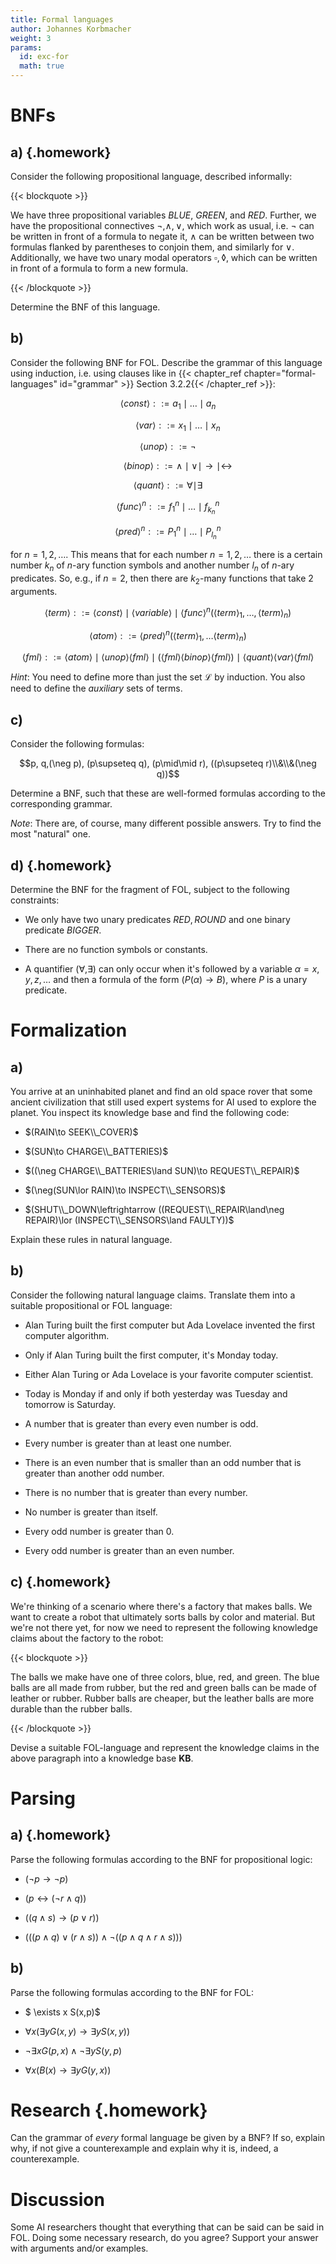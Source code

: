 ```yaml
---
title: Formal languages
author: Johannes Korbmacher
weight: 3
params: 
  id: exc-for
  math: true
---
```


# BNFs

## a) {.homework}

Consider the following propositional language, described informally:

{{< blockquote >}}

We have three propositional variables $BLUE$, $GREEN$, and $RED$. Further, we
have the propositional connectives $\neg,\land, \lor$, which work as usual, i.e.
$\neg$ can be written in front of a formula to negate it, $\land$ can be written
between two formulas flanked by parentheses to conjoin them, and similarly for
$\lor$. Additionally, we have two unary modal operators $\square,\lozenge$, which can be
written in front of a formula to form a new formula.

{{< /blockquote >}}

Determine the BNF of this language.

## b) 

Consider the following BNF for FOL. Describe the grammar of this language using
induction, i.e. using clauses like in {{< chapter_ref chapter="formal-languages"
id="grammar" >}} Section 3.2.2{{< /chapter_ref >}}:

$$\langle const\rangle ::= a_1 \mid \dots \mid a_n$$  

$$\qquad\langle var\rangle ::= x_1 \mid \dots \mid x_n$$

$$\langle unop\rangle ::= \neg$$

$$\qquad\langle binop\rangle ::=\land\mid\lor\mid\to\mid\leftrightarrow$$

$$\langle quant\rangle ::= \forall\mid\exists$$

$$\langle func\rangle^n ::= f_1^n\mid \dots \mid f_{k_n}^n$$

$$\langle pred\rangle^n ::= P_1^n \mid \dots \mid P_{l_n}^n $$

for $n=1,2,\dots$. This means that for each number $n=1,2,\dots$ there is a
certain number $k_n$ of $n$-ary function symbols and another number $l_n$ of
$n$-ary predicates. So, e.g., if $n=2$, then there are $k_2$-many functions that
take $2$ arguments.

$$\langle term\rangle::= \langle const\rangle\mid\langle variable\rangle\mid
\langle func\rangle^n(\langle term\rangle_1,\dots,\langle term\rangle_n)$$

$$\langle atom\rangle::= \langle pred\rangle^n(\langle term\rangle_1,\dots\langle term\rangle_n)$$

$$\langle fml\rangle::=\langle atom\rangle\mid\langle unop\rangle\langle fml\rangle\mid
(\langle fml\rangle\langle binop\rangle \langle fml\rangle)\mid \langle quant\rangle \langle
var\rangle\langle fml\rangle$$

_Hint_: You need to define more than just the set $\mathcal{L}$ by induction.
You also need to define the _auxiliary_ sets of terms.

## c)

Consider the following formulas:

$$p, q,(\neg p), (p\supseteq q), (p\mid\mid r), ((p\supseteq r)\\&\\&(\neg q))$$

Determine a BNF, such that these are well-formed formulas according to the
corresponding grammar. 

_Note_: There are, of course, many different possible answers. Try to find the
most "natural" one.

## d) {.homework}

Determine the BNF for the fragment of FOL, subject to the following constraints:

+ We only have two unary predicates $RED,ROUND$ and one binary predicate
$BIGGER$.

+ There are no function symbols or constants.

+ A quantifier ($\forall, \exists)$ can only occur when it's followed by a
variable $\alpha=x,y,z,\dots$ and then a formula of the form $(P(\alpha)\to B)$,
where $P$ is a unary predicate.

# Formalization

## a) 

You arrive at an uninhabited planet and find an old space rover that some
ancient civilization that still used expert systems for AI used to explore the
planet. You inspect its knowledge base and find the following code:

+ $(RAIN\to SEEK\\_COVER)$

+ $(SUN\to CHARGE\\_BATTERIES)$

+ $((\neg CHARGE\\_BATTERIES\land SUN)\to REQUEST\\_REPAIR)$

+ $(\neg(SUN\lor RAIN)\to INSPECT\\_SENSORS)$

+ $(SHUT\\_DOWN\leftrightarrow ((REQUEST\\_REPAIR\land\neg REPAIR)\lor
(INSPECT\\_SENSORS\land FAULTY))$

Explain these rules in natural language.

## b) 

Consider the following natural language claims. Translate them into a suitable
propositional or FOL language:

+ Alan Turing built the first computer but Ada Lovelace invented the first
computer algorithm.
                                                                                             
+ Only if Alan Turing built the first computer, it's Monday today.
                                                                                             
+ Either Alan Turing or Ada Lovelace is your favorite computer scientist.
                                                                                             
+ Today is Monday if and only if both yesterday was Tuesday and tomorrow is
Saturday.

- A number that is greater than every even number is odd.

- Every number is greater than at least one number.

- There is an even number that is smaller than an odd number that is greater
than another odd number.

- There is no number that is greater than every number.

- No number is greater than itself.

- Every odd number is greater than 0.

- Every odd number is greater than an even number.

## c) {.homework}

We're thinking of a scenario where there's a factory that makes balls. We want
to create a robot that ultimately sorts balls by color and material. But we're not
there yet, for now we need to represent the following knowledge claims about the
factory to the robot:

{{< blockquote >}}

The balls we make have one of three colors, blue, red, and green. The blue balls
are all made from rubber, but the red and green balls can be made of leather or
rubber. Rubber balls are cheaper, but the leather balls are more durable than
the rubber balls. 

{{< /blockquote >}}

Devise a suitable FOL-language and represent the knowledge claims in the above
paragraph into a knowledge base $\mathbf{KB}$.

# Parsing

## a) {.homework}

Parse the following formulas according to the BNF for propositional logic:


+ $(\neg p\to \neg p)$

+ $(p\leftrightarrow (\neg r\land q))$

+ $((q\land s)\to (p\lor r))$

+ $(((p\land q)\lor (r\land s))\land \neg ((p\land q\land r\land s)))$

## b) 

Parse the following formulas according to the BNF for FOL:

+ $ \exists  x S(x,p)$

+ $\forall x (  \exists y G(x,y) \rightarrow   \exists  y S(x,y))$

+ $\lnot  \exists x G(p,x) \wedge   \lnot  \exists  y S(y,p)$

+ $\forall x  (B(x) \rightarrow   \exists y G(y,x))$

# Research {.homework}

Can the grammar of _every_ formal language be given by a BNF? If so, explain
why, if not give a counterexample and explain why it is, indeed, a
counterexample.

# Discussion

Some AI researchers thought that everything that can be said can be said in FOL.
Doing some necessary research, do you agree? Support your answer with arguments
and/or examples.
